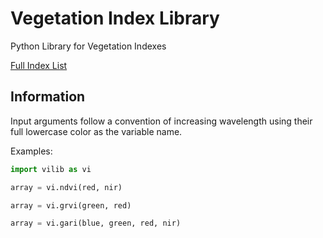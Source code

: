 # Vegetation Index Library

Python Library for Vegetation Indexes

[Full Index List](docs/index_list.md)

## Information

Input arguments follow a convention of increasing wavelength using their full lowercase color as the variable name.

Examples:

``` python
import vilib as vi

array = vi.ndvi(red, nir)

array = vi.grvi(green, red)

array = vi.gari(blue, green, red, nir)
```
